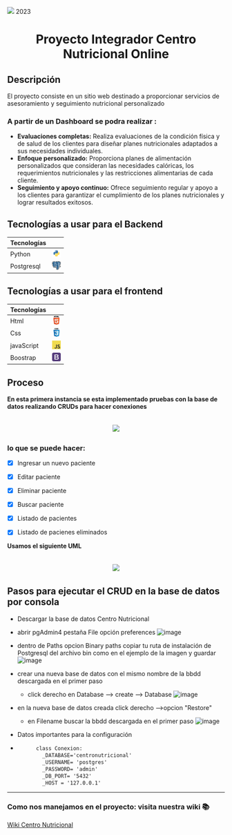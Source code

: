 <p align="left">
  <img width="150"  src=https://github.com/CodeSystem2022/AsistenciaCodeStyle/blob/main/assets/CodeStyleTransparent.png>
  2023
</p>

<h1 align="center">Proyecto Integrador Centro Nutricional Online   </h1>

## Descripción

El proyecto consiste en un sitio web  destinado a proporcionar servicios de asesoramiento y seguimiento nutricional personalizado

### A partir de un Dashboard se podra realizar :

* **Evaluaciones completas:** Realiza evaluaciones de la condición física y de salud de los clientes para diseñar planes nutricionales adaptados a sus necesidades individuales.
* **Enfoque personalizado:** Proporciona planes de alimentación personalizados que consideran las necesidades calóricas, los requerimientos nutricionales y las restricciones alimentarias de cada cliente.
* **Seguimiento y apoyo continuo:** Ofrece seguimiento regular y apoyo a los clientes para garantizar el cumplimiento de los planes nutricionales y lograr resultados exitosos.

## Tecnologías a usar para el Backend
|Tecnologías|   |
 |------|-------|
 | Python | <code><img height="20" alt="python" src="https://raw.githubusercontent.com/github/explore/80688e429a7d4ef2fca1e82350fe8e3517d3494d/topics/python/python.png"></code> |
 | Postgresql | <code><img height="20" alt="PostgreSQL" src="https://raw.githubusercontent.com/github/explore/80688e429a7d4ef2fca1e82350fe8e3517d3494d/topics/postgresql/postgresql.png"></code> |

## Tecnologías a usar para el frontend

  |Tecnologías|  |
  |------|-------|
|  Html  | <code><img height="20" alt="HTML" src="https://raw.githubusercontent.com/github/explore/80688e429a7d4ef2fca1e82350fe8e3517d3494d/topics/html/html.png"></code> |
| Css   | <code><img height="20" alt="CSS" src="https://raw.githubusercontent.com/github/explore/80688e429a7d4ef2fca1e82350fe8e3517d3494d/topics/css/css.png"></code> |
| javaScript | <code><img height="20" alt="javascript" src="https://raw.githubusercontent.com/github/explore/80688e429a7d4ef2fca1e82350fe8e3517d3494d/topics/javascript/javascript.png"></code>|
| Boostrap | <code><img height="20" alt="bootstrap" src="https://raw.githubusercontent.com/github/explore/80688e429a7d4ef2fca1e82350fe8e3517d3494d/topics/bootstrap/bootstrap.png"></code>|


## Proceso

**En esta primera instancia se esta implementado pruebas con la base de datos realizando CRUDs para hacer conexiones**

<h2 align="center"><img width= "500"src="https://github.com/CodeSystem2022/integrador_CodeStyle_Centronutricional_2023/blob/main/Documentaci%C3%B3n/DER-pacientes.png"> </h2>

### lo que se puede hacer:
  - [x]  Ingresar un nuevo paciente
  - [x]   Editar paciente
  - [x]   Eliminar paciente
  - [x]   Buscar paciente
  - [x]   Listado de pacientes
  - [x]   Listado de pacienes eliminados


**Usamos el siguiente UML**
<h2 align="center"><img width= "500"src=https://github.com/CodeSystem2022/integrador_CodeStyle_Centronutricional_2023/blob/main/Documentaci%C3%B3n/UML-centroNutricional.png> </h2>

## Pasos para ejecutar el CRUD en la base de datos por consola

 * Descargar la base de datos Centro Nutricional
 * abrir pgAdmin4 pestaña File opción preferences
![image](https://github.com/CodeSystem2022/integrador_CodeStyle_Centronutricional_2023/assets/91083049/e3f62f1c-fd18-41e4-a3d6-f19b8edd2fee)

* dentro de Paths opcion Binary paths copiar tu ruta de instalación de Postgresql del archivo bin como en el ejemplo de la imagen y guardar
  ![image](https://github.com/CodeSystem2022/integrador_CodeStyle_Centronutricional_2023/assets/91083049/0707a54d-cd9c-40d5-a350-de5b4b28750c)

* crear una nueva base de datos con el mismo nombre de la bbdd descargada en el primer paso
  * click derecho en Database --> create --> Database
  ![image](https://github.com/CodeSystem2022/integrador_CodeStyle_Centronutricional_2023/assets/91083049/55cbf433-0132-4bbb-a559-18bb63d4db96)

* en la nueva base de datos creada click derecho -->opcion  "Restore"
  * en Filename buscar la bbdd descargada en el primer paso
![image](https://github.com/CodeSystem2022/integrador_CodeStyle_Centronutricional_2023/assets/91083049/1b250b7f-6546-46d1-87aa-2ddbfff6f22f)

* Datos importantes para la configuración
* 
            class Conexion:
              _DATABASE='centronutricional'
              _USERNAME= 'postgres'
              _PASSWORD= 'admin'
              _DB_PORT= '5432'
              _HOST = '127.0.0.1'

-------

  ### **Como nos manejamos en el proyecto:** visita nuestra wiki :books:
  
  [Wiki Centro Nutricional](https://github.com/CodeSystem2022/integrador_CodeStyle_Centronutricional_2023.wiki.git)
  
  





